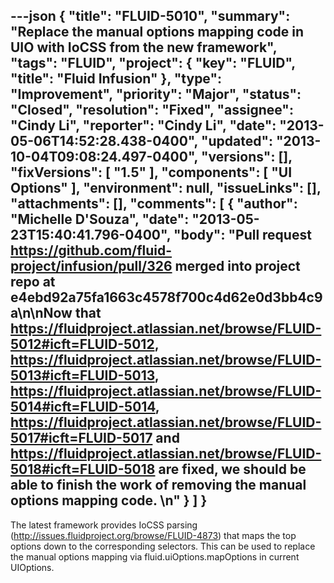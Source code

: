 ---json
{
  "title": "FLUID-5010",
  "summary": "Replace the manual options mapping code in UIO with IoCSS from the new framework",
  "tags": "FLUID",
  "project": {
    "key": "FLUID",
    "title": "Fluid Infusion"
  },
  "type": "Improvement",
  "priority": "Major",
  "status": "Closed",
  "resolution": "Fixed",
  "assignee": "Cindy Li",
  "reporter": "Cindy Li",
  "date": "2013-05-06T14:52:28.438-0400",
  "updated": "2013-10-04T09:08:24.497-0400",
  "versions": [],
  "fixVersions": [
    "1.5"
  ],
  "components": [
    "UI Options"
  ],
  "environment": null,
  "issueLinks": [],
  "attachments": [],
  "comments": [
    {
      "author": "Michelle D'Souza",
      "date": "2013-05-23T15:40:41.796-0400",
      "body": "Pull request <https://github.com/fluid-project/infusion/pull/326> merged into project repo at e4ebd92a75fa1663c4578f700c4d62e0d3bb4c9a\n\nNow that <https://fluidproject.atlassian.net/browse/FLUID-5012#icft=FLUID-5012>, <https://fluidproject.atlassian.net/browse/FLUID-5013#icft=FLUID-5013>, <https://fluidproject.atlassian.net/browse/FLUID-5014#icft=FLUID-5014>, <https://fluidproject.atlassian.net/browse/FLUID-5017#icft=FLUID-5017> and <https://fluidproject.atlassian.net/browse/FLUID-5018#icft=FLUID-5018> are fixed, we should be able to finish the work of removing the manual options mapping code.&#x20;\n"
    }
  ]
}
---
The latest framework provides IoCSS parsing (<http://issues.fluidproject.org/browse/FLUID-4873>) that maps the top options down to the corresponding selectors. This can be used to replace the manual options mapping via fluid.uiOptions.mapOptions in current UIOptions.

        